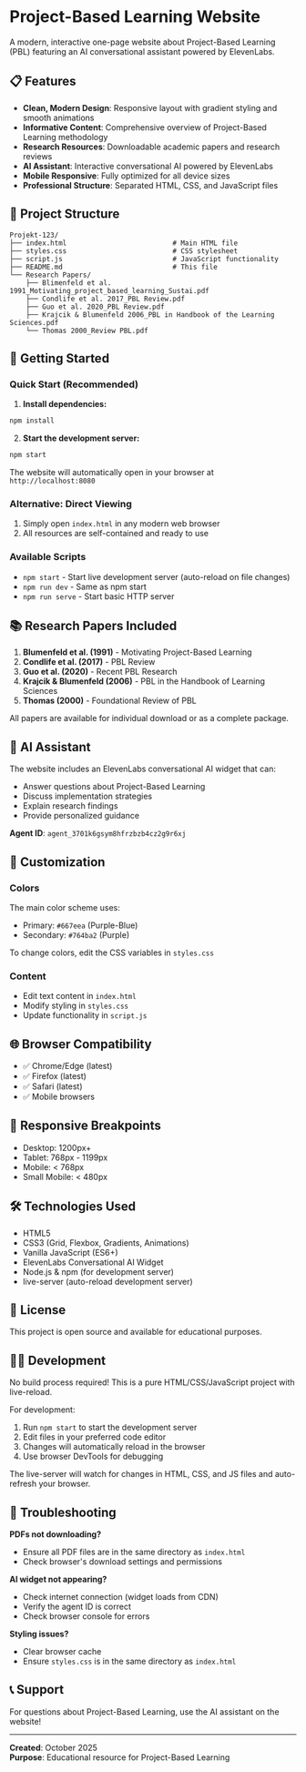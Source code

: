 # Project-Based Learning Website

A modern, interactive one-page website about Project-Based Learning (PBL) featuring an AI conversational assistant powered by ElevenLabs.

## 📋 Features

- **Clean, Modern Design**: Responsive layout with gradient styling and smooth animations
- **Informative Content**: Comprehensive overview of Project-Based Learning methodology
- **Research Resources**: Downloadable academic papers and research reviews
- **AI Assistant**: Interactive conversational AI powered by ElevenLabs
- **Mobile Responsive**: Fully optimized for all device sizes
- **Professional Structure**: Separated HTML, CSS, and JavaScript files

## 📁 Project Structure

```
Projekt-123/
├── index.html                          # Main HTML file
├── styles.css                          # CSS stylesheet
├── script.js                           # JavaScript functionality
├── README.md                           # This file
└── Research Papers/
    ├── Blimenfeld et al. 1991_Motivating_project_based_learning_Sustai.pdf
    ├── Condlife et al. 2017_PBL Review.pdf
    ├── Guo et al. 2020_PBL Review.pdf
    ├── Krajcik & Blumenfeld 2006_PBL in Handbook of the Learning Sciences.pdf
    └── Thomas 2000_Review PBL.pdf
```

## 🚀 Getting Started

### Quick Start (Recommended)

1. **Install dependencies:**
```bash
npm install
```

2. **Start the development server:**
```bash
npm start
```

The website will automatically open in your browser at `http://localhost:8080`

### Alternative: Direct Viewing
1. Simply open `index.html` in any modern web browser
2. All resources are self-contained and ready to use

### Available Scripts

- `npm start` - Start live development server (auto-reload on file changes)
- `npm run dev` - Same as npm start
- `npm run serve` - Start basic HTTP server

## 📚 Research Papers Included

1. **Blumenfeld et al. (1991)** - Motivating Project-Based Learning
2. **Condlife et al. (2017)** - PBL Review
3. **Guo et al. (2020)** - Recent PBL Research
4. **Krajcik & Blumenfeld (2006)** - PBL in the Handbook of Learning Sciences
5. **Thomas (2000)** - Foundational Review of PBL

All papers are available for individual download or as a complete package.

## 🤖 AI Assistant

The website includes an ElevenLabs conversational AI widget that can:
- Answer questions about Project-Based Learning
- Discuss implementation strategies
- Explain research findings
- Provide personalized guidance

**Agent ID**: `agent_3701k6gsym8hfrzbzb4cz2g9r6xj`

## 🎨 Customization

### Colors
The main color scheme uses:
- Primary: `#667eea` (Purple-Blue)
- Secondary: `#764ba2` (Purple)

To change colors, edit the CSS variables in `styles.css`

### Content
- Edit text content in `index.html`
- Modify styling in `styles.css`
- Update functionality in `script.js`

## 🌐 Browser Compatibility

- ✅ Chrome/Edge (latest)
- ✅ Firefox (latest)
- ✅ Safari (latest)
- ✅ Mobile browsers

## 📱 Responsive Breakpoints

- Desktop: 1200px+
- Tablet: 768px - 1199px
- Mobile: < 768px
- Small Mobile: < 480px

## 🛠️ Technologies Used

- HTML5
- CSS3 (Grid, Flexbox, Gradients, Animations)
- Vanilla JavaScript (ES6+)
- ElevenLabs Conversational AI Widget
- Node.js & npm (for development server)
- live-server (auto-reload development server)

## 📄 License

This project is open source and available for educational purposes.

## 👨‍💻 Development

No build process required! This is a pure HTML/CSS/JavaScript project with live-reload.

For development:
1. Run `npm start` to start the development server
2. Edit files in your preferred code editor
3. Changes will automatically reload in the browser
4. Use browser DevTools for debugging

The live-server will watch for changes in HTML, CSS, and JS files and auto-refresh your browser.

## 🔧 Troubleshooting

**PDFs not downloading?**
- Ensure all PDF files are in the same directory as `index.html`
- Check browser's download settings and permissions

**AI widget not appearing?**
- Check internet connection (widget loads from CDN)
- Verify the agent ID is correct
- Check browser console for errors

**Styling issues?**
- Clear browser cache
- Ensure `styles.css` is in the same directory as `index.html`

## 📞 Support

For questions about Project-Based Learning, use the AI assistant on the website!

---

**Created**: October 2025  
**Purpose**: Educational resource for Project-Based Learning

